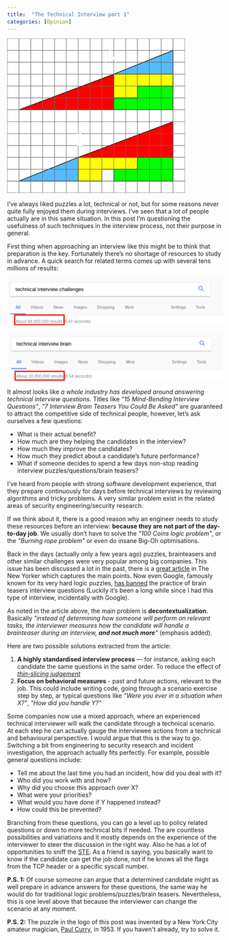 ```yaml
---
title:  "The Technical Interview part 1"
categories: [Opinion]
---
```


![Logo](/assets/images/bermuda-triangle.png)

I’ve always liked puzzles a lot, technical or not, but for some reasons never quite fully enjoyed them during 
interviews. I’ve seen that a lot of people actually are in this same situation. 
In this post I’m questioning the usefulness of such techniques in the interview process, 
not their purpose in general.
 
First thing when approaching an interview like this might be to think that preparation is the key. 
Fortunately there’s no shortage of resources to study in advance. 
A quick search for related terms comes up with several tens millions of results:

![Search results](/assets/images/search1.png)

![More search results](/assets/images/search2.png)

It almost looks like *a whole industry has developed around answering technical interview questions*. 
Titles like *"15 Mind-Bending Interview Questions"*, *"7 Interview Brain Teasers You Could Be Asked"* 
are guaranteed to attract the competitive side of technical people, however, let’s ask ourselves a few questions:
* What is their actual benefit? 
* How much are they helping the candidates in the interview? 
* How much they improve the candidates?
* How much they predict about a candidate’s future performance?
* What if someone decides to spend a few days non-stop reading interview puzzles/questions/brain teasers?
 
I’ve heard from people with strong software development experience, that they prepare continuously for days 
before technical interviews by reviewing algorithms and tricky problems. A very similar problem exist in the related areas of security engineering/security research. 
 
If we think about it, there is a good reason why an engineer needs to study these resources before an interview: **because they are not part of the day-to-day job**. We usually don’t have to solve the *"100 Coins logic problem"*, or the *"Burning rope problem"* or even do insane Big-Oh optimisations.
 
Back in the days (actually only a few years ago) puzzles, brainteasers and other similar challenges were very popular among big companies. This issue has been discussed a lot in the past, there is a [great article](http://www.newyorker.com/tech/elements/why-brainteasers-dont-belong-in-job-interviews) in The New Yorker which captures the main points. Now even Google, famously known for its very hard logic puzzles, [has banned](http://www.businessinsider.com/answers-to-google-interview-questions-2011-11) the practice of brain teasers interview questions (Luckily it’s been a long while since I had this type of interview, incidentally with Google).

As noted in the article above, the main problem is **decontextualization**. Basically *"instead of determining how someone will perform on relevant tasks, the interviewer measures how the candidate will handle a brainteaser during an interview, **and not much more**"* (emphasis added).  

Here are two possible solutions extracted from the article:
1. **A highly standardised interview process** — for instance, asking each candidate the same questions in the same order. To reduce the effect of [*thin-slicing judgement*](https://en.wikipedia.org/wiki/Thin-slicing)
2. **Focus on behavioral measures** - past and future actions, relevant to the job. This could include writing code, going through a scenario exercise step by step, ar typical questions like *"Were you ever in a situation when X?"*, *"How did you handle Y?"*

Some companies now use a mixed approach, where an experienced technical interviewer will walk the candidate through a technical scenario. At each step he can actually gauge the interviewee actions from a technical and behavioural perspective. I would argue that this is the way to go. Switching a bit from engineering to security research and incident investigation, the approach actually fits perfectly. For example, possible general questions include:
* Tell me about the last time you had an incident, how did you deal with it?
* Who did you work with and how?
* Why did you choose this approach over X?
* What were your priorities? 
* What would you have done if Y happened instead?  
* How could this be prevented? 

Branching from these questions, you can go a level up to policy related questions or down to more technical bits if needed. The are countless possibilities and variations and it mostly depends on the experience of the interviewer to steer the discussion in the right way. Also he has a lot of opportunities to sniff the [STE](https://techcrunch.com/2015/03/08/on-secretly-terrible-engineers/). As a friend is saying, you basically want to know if the candidate can get the job done, not if he knows all the flags from the TCP header or a specific syscall number.

**P.S. 1:** Of course someone can argue that a determined candidate might as well prepare in advance answers for these questions, the same way he would do for traditional logic problems/puzzles/brain teasers. Nevertheless, this is one level above that because the interviewer can change the scenario at any moment.

**P.S. 2:** The puzzle in the logo of this post was invented by a New York City amateur magician, [Paul Curry](https://en.wikipedia.org/wiki/Paul_Curry), in 1953. If you haven't already, try to solve it.

